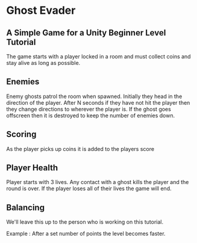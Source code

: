 # Ghost Evader

## A Simple Game for a Unity Beginner Level Tutorial

The game starts with a player locked in a room and must collect coins and stay alive as long as possible.

## Enemies

Enemy ghosts patrol the room when spawned. Initially they head in the direction of the player. After N seconds if they have not hit the player then they change directions to wherever the player is. If the ghost goes offscreen then it is destroyed to keep the number of enemies down.

## Scoring

As the player picks up coins it is added to the players score

## Player Health

Player starts with 3 lives. Any contact with a ghost kills the player and the round is over. If the player loses all of their lives the game will end.

## Balancing

We'll leave this up to the person who is working on this tutorial.

Example : After a set number of points the level becomes faster.
